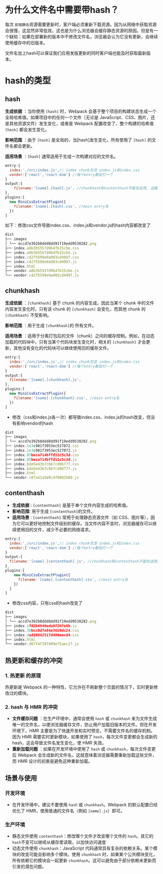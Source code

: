 # 为什么文件名中需要带hash？

每次 `前端静态`资源需要更新时，客户端必须重新下载资源。因为从网络中获取资源会很慢，这显然非常低效。这也是为什么浏览器会缓存静态资源的原因。但是有一个缺陷：如果在部署新的版本中不修改文件名，浏览器会认为它没有更新，会继续使用缓存中的旧版本。

文件名加上hash可以保证我们应用发版更新的同时客户端也能及时获取最新版本。

# hash的类型

## hash

**生成依据** ：当你使用 `[hash]` 时，Webpack 会基于整个项目的构建状态生成一个全局哈希值。如果项目中的任何一个文件（无论是 JavaScript、CSS、图片，还是其他资源文件）发生变化，或者是 Webpack 配置改变了，整个构建的哈希值 `[hash]` 都会发生变化。

**影响范围** ：由于 `[hash]` 是全局的，当[hash]发生变化，所有使用了 `[hash]` 的文件名都会更新。

**适用场景** ：`[hash]` 通常适用于生成一次构建对应的文件名。

```javascript
entry:{
  index:'./src/index.js',// index chunk包含 index.js和index.css
  vendor:['react','react-dom'] //每个entry都会打一个
}
output:{
	filename:'[name].[hash].js', //chunkhash和contenthash不能在这用, 这能用hash
},
plugins:[
  new MiniCssExtractPlugin({
    filename:'[name].[hash].css', //main entry名
  })
]

```

如下：修改css文件导致index.css、index.js和vendor.js的hash内容都改变了

```javascript
dist
├── images
│ └── accd7e392b0ddd8dd91f19edd9530282.png
├── index.a0b3b5557d9b4fb15cbe.css
├── index.a0b3b5557d9b4fb15cbe.js
├── index.c4275599e9a903cd4997.css
├── index.c4275599e9a903cd4997.js
├── index.html
├── vendor.a0b3b5557d9b4fb15cbe.js
└── vendor.c4275599e9a903cd4997.js
```

## chunkhash

**生成依据** ：`[chunkhash]` 基于 chunk 的内容生成。因此当某个 chunk 中的文件内容发生变化时，只有该 chunk 的 `[chunkhash]` 会变化，而其他 chunk 的 `[chunkhash]` 不受影响。

**影响范围** ：用于生成 `[chunkhash]`的 所有文件。

**适用场景** ：适用于分离打包后的文件（chunk）之间的缓存控制。例如，在动态加载的代码块中，只有当某个代码块发生变化时，相关的 `[chunkhash]` 才会更新，其他没有变化的代码块可以继续使用旧的缓存文件。

```javascript
entry:{
  index:'./src/index.js',// index chunk包含 index.js和index.css
  vendor:['react','react-dom'] //每个entry都会打一个
}
output:{
  filename:'[name].[chunkhash].js', 
},
plugins:[
  new MiniCssExtractPlugin({
    filename:'[name].[chunkhash].css', //main entry名
  })
]

```

- 修改（css和index.js各一次）都导致index.css、index.js的hash改变，但没有影响vendor的hash

```javascript
dist
├── images
│ └── accd7e392b0ddd8dd91f19edd9530282.png
├── index.1e3c981f3953ec527872.css
├── index.1e3c981f3953ec527872.js
├── index.85beca714bffd11c5c3d.css
├── index.85beca714bffd11c5c3d.js
├── index.bde5e43b7c6b7cd96777.css
├── index.bde5e43b7c6b7cd96777.js
├── index.html
└── vendor.c6fa41a5d8c4f0002b09.js
```

## contenthash

* **生成依据** : `[contenthash]` 是基于单个文件内容生成的哈希值。
* **影响范围**: 用于生成 `[contenthash]`的文件。
* **适用场景** : `[contenthash]` 常用于处理静态资源文件（如 CSS、图片等），因为它可以更好地控制文件级别的缓存。当文件内容不变时，浏览器缓存可以继续使用旧的文件，减少不必要的网络请求。

```javascript
entry:{
  index:'./src/index.js',// index chunk包含 index.js和index.css
  vendor:['react','react-dom'] //每个entry都会打一个
}
output:{
  filename:'[name].[contenthash].js', //chunkhash和contenthash不能在这用, 这能用hash
},
plugins:[
    new MiniCssExtractPlugin({
      filename:'[name].[contenthash].css', //main entry名
    })
  ]
]
```

- 修改css内容，只有css的hash改变了

```javascript
dist
├── images
│ └── accd7e392b0ddd8dd91f19edd9530282.png
├── index.1fd2b4940eda072b7e6b.js
├── index.30bcc0d7e84e3620dc24.css
├── index.4a410042517d488eecd4.css
├── index.html
└── vendor.d67f4f207409e75aec17.js
```

## 热更新和缓存的冲突

### 1. 热更新 **的原理**

热更新是 Webpack 的一种特性，它允许在不刷新整个页面的情况下，实时更新修改过的模块。

### 2. **hash 与 HMR 的冲突**

* **文件缓存问题** ：在生产环境中，通常会使用 `hash` 或 `chunkhash` 来为文件生成唯一的文件名，以便浏览器缓存文件，防止用户加载旧版本的文件。但在开发环境下，HMR 主要是为了快速开发和实时预览，不需要文件名的缓存机制。因为 HMR 需要实时更新模块，如果使用了 `hash`，每次文件变更都会生成新的 hash，这会导致文件名发生变化，使 HMR 失效。
* **重新加载问题** ：如果在开发环境中使用了 `hash` 或 `chunkhash`，每次文件变更后 Webpack 会生成新的文件名，这就意味着浏览器需要重新加载这些文件，而 HMR 设计的初衷是避免这种重新加载。

## 场景与使用

### 开发环境

- 在开发环境中，建议不要使用 `hash` 或 `chunkhash`。Webpack 的默认配置已经优化了 HMR，使用普通的文件名（例如 `[name].js`）即可。

### 生产环境

- 静态文件使用 `contenthash`：修改哪个文件才改变哪个文件的 `hash`。其它的 `hash`不变可以继续从缓存里读取，以加快访问速度
- 动态文件使用 `chunkhash`：JavaScript 代码通常具有复杂的依赖关系。某个模块的改变可能会影响多个模块。使用 `chunkhash` 时，如果某个公共模块变化，所有依赖它的模块会一起更新 `chunkhash`。这可以避免由于部分依赖未更新而引发的潜在问题。
